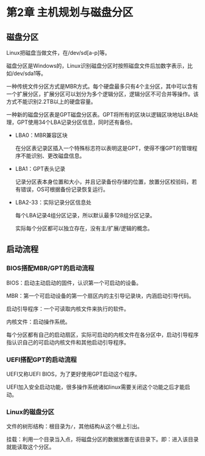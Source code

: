 # 第2章 主机规划与磁盘分区

## 磁盘分区

Linux把磁盘当做文件，在/dev/sd\[a-p]等。

磁盘分区是Windows的，Linux识别磁盘分区时按照磁盘文件后加数字表示，比如/dev/sda1等。

一种传统文件分区方式是MBR方式。每个硬盘最多只有4个主分区，其中可以含有一个扩展分区，扩展分区可以划分为多个逻辑分区，逻辑分区不可合并等操作。该方式不能识别2.2TB以上的硬盘容量。

一种新的磁盘分区表是GPT磁盘分区表。GPT将所有的区块以逻辑区块地址LBA处理，GPT使用34个LBA记录分区信息，同时还有备份。

- LBA0：MBR兼容区块

  在分区表记录区插入一个特殊标志符以表明这是GPT，使得不懂GPT的管理程序不能识别、更改磁盘信息。

- LBA1：GPT表头记录

  记录分区表本身位置和大小，并且记录备份存储的位置，放置分区校验码，若有错误，OS可根据备份记录恢复运行。

- LBA2-33：实际记录分区信息处

  每个LBA记录4组分区记录，所以默认最多128组分区记录。

  实际每个分区都可以独立存在，没有主/扩展/逻辑的概念。

## 启动流程

### BIOS搭配MBR/GPT的启动流程

BIOS：启动主动启动的固件，认识第一个可启动的设备。

MBR：第一个可启动设备的第一个扇区内的主引导记录块，内涵启动引导代码。

启动引导程序：一个可读取内核文件来执行的软件。

内核文件：启动操作系统。

每个分区都有自己的启动扇区，实际可启动的内核文件在各分区中，启动引导程序指认识自己的可启动内核文件和其他启动引导程序。

### UEFI搭配GPT的启动流程

UEFI又称UEFI BIOS，为了更好使用GPT启动这个程序。

UEFI加入安全启动功能，很多操作系统诸如linux需要关闭这个功能之后才能启动。

### Linux的磁盘分区

文件的树形结构：根目录为`/`，其他结构从这个根上引出。

挂载：利用一个目录当入点，将磁盘分区的数据放置在该目录下。即：进入该目录就能读取这个分区。
